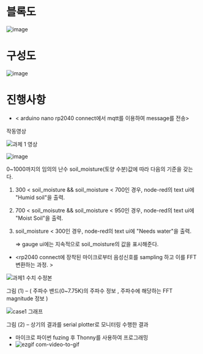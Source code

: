 # 블록도
![image](https://user-images.githubusercontent.com/103232862/226855268-cf0e877c-4662-4a1d-bbe9-488dc5b9ebc6.png)

# 구성도

![image](https://user-images.githubusercontent.com/103232862/226858851-31a6834b-2d09-4d29-b379-1ce5bd3a1584.png)


# 진행사항
* < arduino nano rp2040 connect에서 mqtt를 이용하여 message를 전송>

 
작동영상

![과제 1 영상](https://user-images.githubusercontent.com/103232862/226851650-42286e92-36b5-4c15-a96d-eee5ca286dd8.gif)





![image](https://user-images.githubusercontent.com/103232862/226851883-c9a6ad0b-7248-473f-aac0-557d9ccae8c4.png)

0~1000까지의 임의의 난수 soil_moisture(토양 수분)값에 따라 다음의 기준을 갖는다.


1) 300 < soil_moisture && soil_moisture < 700인 경우, node-red의 text ui에 "Humid soil"을 출력. 
2) 700 < soil_moisutre && soil_moisture < 950인 경우, node-red의 text ui에 "Moist Soil"을 출력.
3) soil_moisture < 300인 경우, node-red의 text ui에 "Needs water"을 출력.
   
   => gauge ui에는 지속적으로 soil_moisture의 값을 표시해준다.
   

 * <rp2040 connect에 장착된 마이크로부터 음성신호를 sampling 하고 이를 FFT 변환하는 과정. >

![과제1 수치 수정본](https://user-images.githubusercontent.com/103232862/226853014-700aeb36-b97c-44b9-943c-825a724d7f26.png)

그림 (1) – ( 주파수 밴드(0~7.75K)의 주파수 정보 , 주파수에 해당하는 FFT magnitude 정보 )

![case1 그래프](https://user-images.githubusercontent.com/103232862/226853209-f4f968b9-a537-4cfd-9854-eb37a8eef161.png)

그림 (2) – 상기의 결과를 serial plotter로 모니터링 수행한 결과

* 마이크로 파이썬 fuzing 후 Thonny를 사용하여 프로그래밍
* ![ezgif com-video-to-gif](https://user-images.githubusercontent.com/103232862/226854181-c308df3a-21ba-4355-b85a-fe2e5f9cfa6e.gif)
